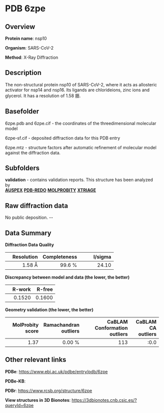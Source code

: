 # PDB 6zpe

## Overview

**Protein name**: nsp10

**Organism**: SARS-CoV-2

**Method**: X-Ray Diffraction

## Description

The non-structural protein nsp10 of SARS-CoV-2, where it acts as allosteric activator for nsp14 and nsp16. Its ligands are chlorideions,  zinc ions and glycerol. It has a resolution of 1.58 脜.

## Basefolder

6zpe.pdb and 6zpe.cif - the coordinates of the threedimensional molecular model

6zpe-sf.cif - deposited diffraction data for this PDB entry

6zpe.mtz - structure factors after automatic refinement of molecular model against the diffraction data.

## Subfolders





**validation** - contains validation reports. This structure has been analyzed by <br>[**AUSPEX**](https://github.com/thorn-lab/coronavirus_structural_task_force/tree/master/pdb/nsp10/SARS-CoV-2/6zpe/validation/auspex) [**PDB-REDO**](https://github.com/thorn-lab/coronavirus_structural_task_force/tree/master/pdb/nsp10/SARS-CoV-2/6zpe/validation/pdb-redo) [**MOLPROBITY**](https://github.com/thorn-lab/coronavirus_structural_task_force/tree/master/pdb/nsp10/SARS-CoV-2/6zpe/validation/molprobity) [**XTRIAGE**](https://github.com/thorn-lab/coronavirus_structural_task_force/blob/master/pdb/nsp10/SARS-CoV-2/6zpe/validation/Xtriage_output.log)   



## Raw diffraction data

No public deposition. --<br> 

## Data Summary
**Diffraction Data Quality**

|   | Resolution | Completeness| I/sigma |
|---|-------------:|----------------:|--------------:|
|   |1.58 Å|99.6  %|<img width=50/>24.10|

**Discrepancy between model and data (the lower, the better)**

|   | **R-work**| **R-free**   
|---|-------------:|----------------:|           
||  0.1520|  0.1600|

**Geometry validation (the lower, the better)**

|   |**MolProbity<br>score**| **Ramachandran<br>outliers** | **CaBLAM<br>Conformation outliers** | **CaBLAM<br>CA outliers** |
|---|-------------:|----------------:|----------------:|----------------:|
||  1.37|  0.00 %|113|:0.0|

 

 



## Other relevant links 
**PDBe**:  https://www.ebi.ac.uk/pdbe/entry/pdb/6zpe

**PDBe-KB**:  
 
**PDBr**: https://www.rcsb.org/structure/6zpe 

**View structures in 3D Bionotes**: https://3dbionotes.cnb.csic.es/?queryId=6zpe

